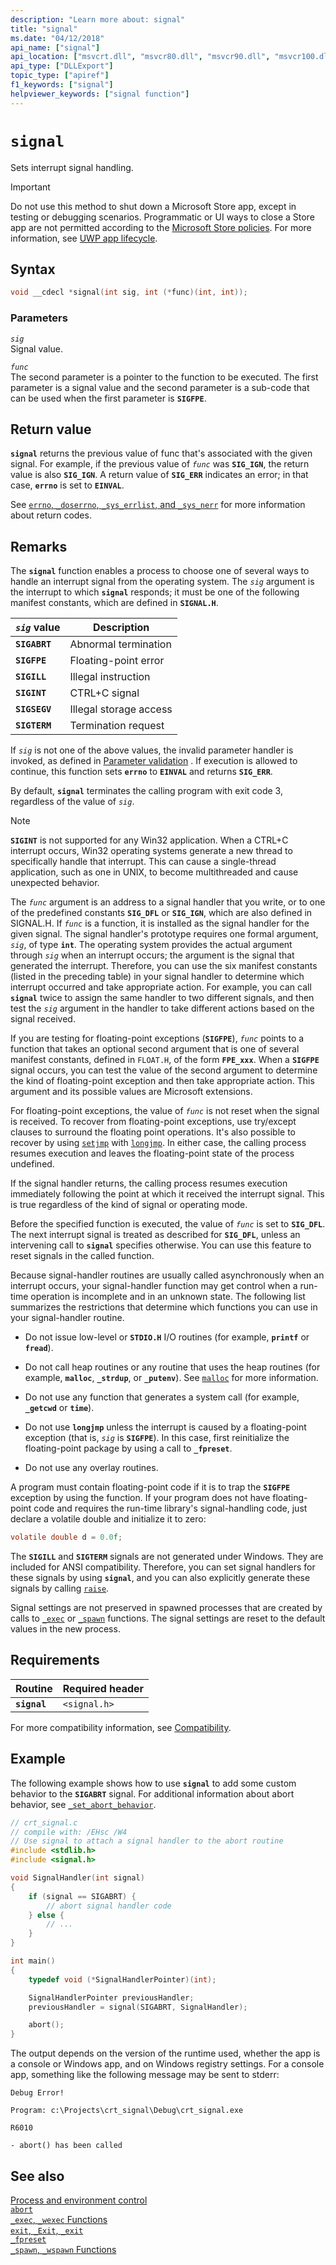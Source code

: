 ```yaml
---
description: "Learn more about: signal"
title: "signal"
ms.date: "04/12/2018"
api_name: ["signal"]
api_location: ["msvcrt.dll", "msvcr80.dll", "msvcr90.dll", "msvcr100.dll", "msvcr100_clr0400.dll", "msvcr110.dll", "msvcr110_clr0400.dll", "msvcr120.dll", "msvcr120_clr0400.dll", "ucrtbase.dll", "api-ms-win-crt-runtime-l1-1-0.dll"]
api_type: ["DLLExport"]
topic_type: ["apiref"]
f1_keywords: ["signal"]
helpviewer_keywords: ["signal function"]
---
```

# `signal`

Sets interrupt signal handling.

> [!IMPORTANT]
> Do not use this method to shut down a Microsoft Store app, except in testing or debugging scenarios. Programmatic or UI ways to close a Store app are not permitted according to the [Microsoft Store policies](/legal/windows/agreements/store-policies). For more information, see [UWP app lifecycle](/windows/uwp/launch-resume/app-lifecycle).

## Syntax

```C
void __cdecl *signal(int sig, int (*func)(int, int));
```

### Parameters

*`sig`*<br/>
Signal value.

*`func`*<br/>
The second parameter is a pointer to the function to be executed. The first parameter is a signal value and the second parameter is a sub-code that can be used when the first parameter is **`SIGFPE`**.

## Return value

**`signal`** returns the previous value of func that's associated with the given signal. For example, if the previous value of *`func`* was **`SIG_IGN`**, the return value is also **`SIG_IGN`**. A return value of **`SIG_ERR`** indicates an error; in that case, **`errno`** is set to **`EINVAL`**.

See [`errno`, `_doserrno`, `_sys_errlist`, and `_sys_nerr`](../errno-doserrno-sys-errlist-and-sys-nerr.md) for more information about return codes.

## Remarks

The **`signal`** function enables a process to choose one of several ways to handle an interrupt signal from the operating system. The *`sig`* argument is the interrupt to which **`signal`** responds; it must be one of the following manifest constants, which are defined in **`SIGNAL.H`**.

|*`sig`* value|Description|
|-----------------|-----------------|
|**`SIGABRT`**|Abnormal termination|
|**`SIGFPE`**|Floating-point error|
|**`SIGILL`**|Illegal instruction|
|**`SIGINT`**|CTRL+C signal|
|**`SIGSEGV`**|Illegal storage access|
|**`SIGTERM`**|Termination request|

If *`sig`* is not one of the above values, the invalid parameter handler is invoked, as defined in [Parameter validation](../parameter-validation.md) . If execution is allowed to continue, this function sets **`errno`** to **`EINVAL`** and returns **`SIG_ERR`**.

By default, **`signal`** terminates the calling program with exit code 3, regardless of the value of *`sig`*.

> [!NOTE]
> **`SIGINT`** is not supported for any Win32 application. When a CTRL+C interrupt occurs, Win32 operating systems generate a new thread to specifically handle that interrupt. This can cause a single-thread application, such as one in UNIX, to become multithreaded and cause unexpected behavior.

The *`func`* argument is an address to a signal handler that you write, or to one of the predefined constants **`SIG_DFL`** or **`SIG_IGN`**, which are also defined in SIGNAL.H. If *`func`* is a function, it is installed as the signal handler for the given signal. The signal handler's prototype requires one formal argument, *`sig`*, of type **`int`**. The operating system provides the actual argument through *`sig`* when an interrupt occurs; the argument is the signal that generated the interrupt. Therefore, you can use the six manifest constants (listed in the preceding table) in your signal handler to determine which interrupt occurred and take appropriate action. For example, you can call **`signal`** twice to assign the same handler to two different signals, and then test the *`sig`* argument in the handler to take different actions based on the signal received.

If you are testing for floating-point exceptions (**`SIGFPE`**), *`func`* points to a function that takes an optional second argument that is one of several manifest constants, defined in `FLOAT.H`, of the form **`FPE_xxx`**. When a **`SIGFPE`** signal occurs, you can test the value of the second argument to determine the kind of floating-point exception and then take appropriate action. This argument and its possible values are Microsoft extensions.

For floating-point exceptions, the value of *`func`* is not reset when the signal is received. To recover from floating-point exceptions, use try/except clauses to surround the floating point operations. It's also possible to recover by using [`setjmp`](setjmp.md) with [`longjmp`](longjmp.md). In either case, the calling process resumes execution and leaves the floating-point state of the process undefined.

If the signal handler returns, the calling process resumes execution immediately following the point at which it received the interrupt signal. This is true regardless of the kind of signal or operating mode.

Before the specified function is executed, the value of *`func`* is set to **`SIG_DFL`**. The next interrupt signal is treated as described for **`SIG_DFL`**, unless an intervening call to **`signal`** specifies otherwise. You can use this feature to reset signals in the called function.

Because signal-handler routines are usually called asynchronously when an interrupt occurs, your signal-handler function may get control when a run-time operation is incomplete and in an unknown state. The following list summarizes the restrictions that determine which functions you can use in your signal-handler routine.

- Do not issue low-level or **`STDIO.H`** I/O routines (for example, **`printf`** or **`fread`**).

- Do not call heap routines or any routine that uses the heap routines (for example, **`malloc`**, **`_strdup`**, or **`_putenv`**). See [`malloc`](malloc.md) for more information.

- Do not use any function that generates a system call (for example, **`_getcwd`** or **`time`**).

- Do not use **`longjmp`** unless the interrupt is caused by a floating-point exception (that is, *`sig`* is **`SIGFPE`**). In this case, first reinitialize the floating-point package by using a call to **`_fpreset`**.

- Do not use any overlay routines.

A program must contain floating-point code if it is to trap the **`SIGFPE`** exception by using the function. If your program does not have floating-point code and requires the run-time library's signal-handling code, just declare a volatile double and initialize it to zero:

```C
volatile double d = 0.0f;
```

The **`SIGILL`** and **`SIGTERM`** signals are not generated under Windows. They are included for ANSI compatibility. Therefore, you can set signal handlers for these signals by using **`signal`**, and you can also explicitly generate these signals by calling [`raise`](raise.md).

Signal settings are not preserved in spawned processes that are created by calls to [`_exec`](../exec-wexec-functions.md) or [`_spawn`](../spawn-wspawn-functions.md) functions. The signal settings are reset to the default values in the new process.

## Requirements

|Routine|Required header|
|-------------|---------------------|
|**`signal`**|`<signal.h>`|

For more compatibility information, see [Compatibility](../compatibility.md).

## Example

The following example shows how to use **`signal`** to add some custom behavior to the **`SIGABRT`** signal. For additional information about abort behavior, see [`_set_abort_behavior`](set-abort-behavior.md).

```C
// crt_signal.c
// compile with: /EHsc /W4
// Use signal to attach a signal handler to the abort routine
#include <stdlib.h>
#include <signal.h>

void SignalHandler(int signal)
{
    if (signal == SIGABRT) {
        // abort signal handler code
    } else {
        // ...
    }
}

int main()
{
    typedef void (*SignalHandlerPointer)(int);

    SignalHandlerPointer previousHandler;
    previousHandler = signal(SIGABRT, SignalHandler);

    abort();
}
```

The output depends on the version of the runtime used, whether the app is a console or Windows app, and on Windows registry settings. For a console app, something like the following message may be sent to stderr:

```Output
Debug Error!

Program: c:\Projects\crt_signal\Debug\crt_signal.exe

R6010

- abort() has been called
```

## See also

[Process and environment control](../process-and-environment-control.md)\
[`abort`](abort.md)\
[`_exec`, `_wexec` Functions](../exec-wexec-functions.md)\
[`exit`, `_Exit`, `_exit`](exit-exit-exit.md)\
[`_fpreset`](fpreset.md)\
[`_spawn`, `_wspawn` Functions](../spawn-wspawn-functions.md)
